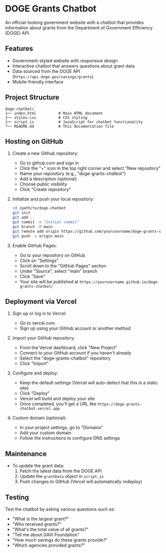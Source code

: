 # DOGE Grants Chatbot

An official-looking government website with a chatbot that provides information about grants from the Department of Government Efficiency (DOGE) API.

## Features

- Government-styled website with responsive design
- Interactive chatbot that answers questions about grant data
- Data sourced from the DOGE API (`https://api.doge.gov/savings/grants`)
- Mobile-friendly interface

## Project Structure

```
doge-chatbot/
├── index.html          # Main HTML document
├── styles.css          # CSS styling
├── script.js           # JavaScript for chatbot functionality
└── README.md           # This documentation file
```

## Hosting on GitHub

1. Create a new GitHub repository:
   - Go to github.com and sign in
   - Click the "+" icon in the top right corner and select "New repository"
   - Name your repository (e.g., "doge-grants-chatbot")
   - Add a description (optional)
   - Choose public visibility
   - Click "Create repository"

2. Initialize and push your local repository:
   ```bash
   cd /path/to/doge-chatbot
   git init
   git add .
   git commit -m "Initial commit"
   git branch -M main
   git remote add origin https://github.com/yourusername/doge-grants-chatbot.git
   git push -u origin main
   ```

3. Enable GitHub Pages:
   - Go to your repository on GitHub
   - Click on "Settings"
   - Scroll down to the "GitHub Pages" section
   - Under "Source", select "main" branch
   - Click "Save"
   - Your site will be published at `https://yourusername.github.io/doge-grants-chatbot/`

## Deployment via Vercel

1. Sign up or log in to Vercel:
   - Go to vercel.com
   - Sign up using your GitHub account or another method

2. Import your GitHub repository:
   - From the Vercel dashboard, click "New Project"
   - Connect to your GitHub account if you haven't already
   - Select the "doge-grants-chatbot" repository
   - Click "Import"

3. Configure and deploy:
   - Keep the default settings (Vercel will auto-detect that this is a static site)
   - Click "Deploy"
   - Vercel will build and deploy your site
   - Once completed, you'll get a URL like `https://doge-grants-chatbot.vercel.app`

4. Custom domain (optional):
   - In your project settings, go to "Domains"
   - Add your custom domain
   - Follow the instructions to configure DNS settings

## Maintenance

- To update the grant data:
  1. Fetch the latest data from the DOGE API
  2. Update the `grantData` object in `script.js`
  3. Push changes to GitHub (Vercel will automatically redeploy)

## Testing

Test the chatbot by asking various questions such as:
- "What is the largest grant?"
- "Who received grants?"
- "What's the total value of all grants?"
- "Tell me about GAVI Foundation"
- "How much savings do these grants provide?"
- "Which agencies provided grants?"